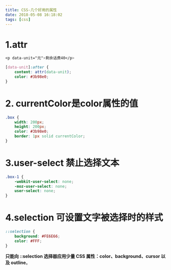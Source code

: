 ```yaml
---
title: CSS-几个好用的属性
date: 2018-05-08 16:18:02
tags: [css]
---
```


# 1.attr

``` css
<p data-unit="元">剩余话费40</p>

[data-unit]:after {
    content: attr(data-unit);
    color: #3b98e0;
}
```

<!--more--> 

# 2. currentColor是color属性的值

``` css
.box {
    width: 200px;
    height: 200px;
    color: #3b98e0;
    border: 1px solid currentColor;
}
```



# 3.user-select 禁止选择文本

``` css
.box-1 {
    -webkit-user-select: none;
    -moz-user-select: none;
    user-select: none;
}
```



# 4.selection 可设置文字被选择时的样式

``` css
::selection {
    background: #FE6E66;
    color: #FFF;
}
```

**只能向 ::selection 选择器应用少量 CSS 属性：color、background、cursor 以及 outline**。